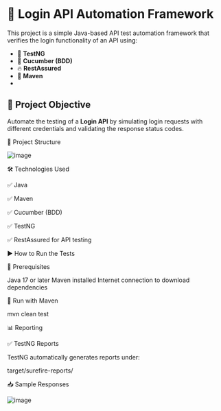 # 🚀 Login API Automation Framework

This project is a simple Java-based API test automation framework that verifies the login functionality of an API using:

- 🧪 **TestNG**
- 🌿 **Cucumber (BDD)**
- 🔥 **RestAssured**
- 🐘 **Maven**
- 
## 📌 Project Objective

Automate the testing of a **Login API** by simulating login requests with different credentials and validating the response status codes.

📂 Project Structure

![image](https://github.com/user-attachments/assets/72d05a30-90f1-4dcc-8df8-ea341009ced7)


🛠 Technologies Used

✅ Java

✅ Maven

✅ Cucumber (BDD)

✅ TestNG

✅ RestAssured for API testing



▶️ How to Run the Tests

🧰 Prerequisites

Java 17 or later
Maven installed
Internet connection to download dependencies


🚀 Run with Maven

mvn clean test


📊 Reporting

✅ TestNG Reports

TestNG automatically generates reports under:

target/surefire-reports/


📥 Sample Responses

![image](https://github.com/user-attachments/assets/9e9b7e0e-755d-4080-a941-8568b7dd8958)

